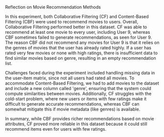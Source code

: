 Reflection on Movie Recommendation Methods

In this experiment, both Collaborative Filtering (CF) and Content-Based Filtering (CBF) were used to recommend movies to users. Overall, Collaborative Filtering performed better in this dataset. CF was able to recommend at least one movie to every user, including User 9, whereas CBF sometimes failed to generate recommendations, as seen for User 9. The reason CBF did not recommend any movies for User 9 is that it relies on the genres of movies that the user has already rated highly. If a user has rated very few movies or none with high ratings, there is insufficient data to find similar movies based on genre, resulting in an empty recommendation list.

Challenges faced during the experiment included handling missing data in the user-item matrix, since not all users had rated all movies. To accommodate Content-Based Filtering, we had to add movies to the dataset and include a new column called 'genre', ensuring that the system could compute similarities between movies. Additionally, CF struggles with the cold-start problem, where new users or items with few ratings make it difficult to generate accurate recommendations, whereas CBF can somewhat mitigate this if movie metadata (like genres) is available.

In summary, while CBF provides richer recommendations based on movie attributes, CF proved more reliable in this dataset because it could still recommend items even for users with few ratings.

